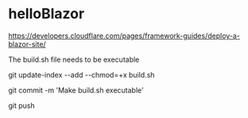 # helloBlazor
https://developers.cloudflare.com/pages/framework-guides/deploy-a-blazor-site/


The build.sh file needs to be executable

git update-index --add --chmod=+x build.sh

git commit -m 'Make build.sh executable'

git push